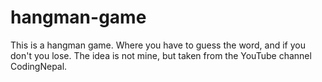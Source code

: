 # hangman-game
This is a hangman game. Where you have to guess the word, and if you don't you lose. The idea is not mine, but taken from the YouTube channel CodingNepal.
